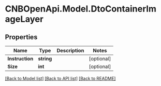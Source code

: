 # CNBOpenApi.Model.DtoContainerImageLayer

## Properties

Name | Type | Description | Notes
------------ | ------------- | ------------- | -------------
**Instruction** | **string** |  | [optional] 
**Size** | **int** |  | [optional] 

[[Back to Model list]](../../README.md#documentation-for-models) [[Back to API list]](../../README.md#documentation-for-api-endpoints) [[Back to README]](../../README.md)

